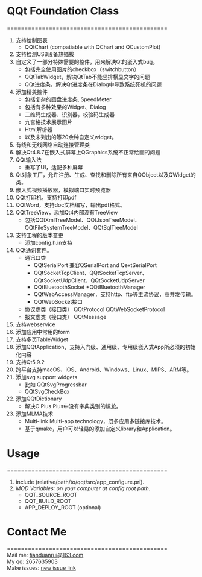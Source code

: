 
# QQt Foundation Class  

==============================================  
1. 支持绘制图表
    - QQtChart (compatiable with QChart and QCustomPlot)  
2. 支持检测USB设备热插拔  
3. 自定义了一部分特殊需要的控件，用来解决Qt的嵌入式bug。
    - 包括完全使用图片的checkbox（switchbutton）
    - QQtTabWidget，解决QtTab不能竖排横显文字的问题
    - QQt进度条，解决Qt进度条在Dialog中导致系统死机的问题
1. 添加精美控件
    - 包括复杂的圆盘进度条, SpeedMeter    
    - 包括有多种效果的Widget、Dialog
    - 二维码生成器、识别器，校验码生成器
    - 九宫格技术展示图片
    - Html解析器
    - 以及未列出的等20余种自定义widget。
4. 有线和无线网络自动连接管理类  
6. 解决Qt4.8.7在嵌入式屏幕上QGraphics系统不正常绘画的问题 
7. QQt输入法
    - 重写了UI，适配多种屏幕
8. Qt对象工厂，允许注册、生成、查找和删除所有来自QObject以及QWidget的类。
9. 嵌入式视频播放器，模拟端口实时预览器
0. QQt打印机，支持打印pdf
2. QQtWord，支持doc文档编写，输出pdf格式。
4. QQtTreeView，添加Qt4内部没有TreeView
    - 包括QQtXmlTreeModel、QQtJsonTreeModel、QQtFileSystemTreeModel、QQtSqlTreeModel
5. 支持工程的版本变更
    - 添加config.h.in支持
6. QQt通讯套件。
     - 通讯口类   
        - QQtSerialPort 兼容QSerialPort and QextSerialPort
        - QQtSocketTcpClient、QQtSocketTcpServer、QQtSocketUdpClient、QQtSocketUdpServer
        - QQtBluetoothSocket +QQtBluetoothManager
        - QQtWebAccessManager，支持http、ftp等主流协议，高并发传输。
        - QQtWebSocket接口
     - 协议虚类（接口类） QQtProtocol QQtWebSocketProtocol
     - 报文虚类（接口类） QQtMessage
5. 支持webservice
7. 添加应用中常用的form
8. 支持多页TableWidget
9. 添加QQtApplication，支持入门级、通用级、专用级嵌入式App所必须的初始化内容
5. 支持Qt5.9.2   
0. 跨平台支持macOS、iOS、Android、Windows、Linux、MIPS、ARM等。  
1. 添加svg support widgets  
     - 比如 QQtSvgProgressbar
     - QQtSvgCheckBox
2. 添加QQtDictionary
     - 解决C Plus Plus中没有字典类别的尴尬。    
3. 添加MLMA技术  
     - Multi-link Multi-app technology，既多应用多链接库技术。
     - 基于qmake，用户可以轻易的添加自定义library和Application。

# Usage  

==============================================  
1. include (relative/path/to/qqt/src/app_configure.pri).  
2. *MOD Variables: on your computer at config root path.* 
   - QQT_SOURCE_ROOT  
   - QQT_BUILD_ROOT  
   - APP_DEPLOY_ROOT (optional)   


# Contact Me  

==============================================  
Mail me: tianduanrui@163.com  
My qq: 2657635903  
Make issues: [new issue link](https://gitee.com/drabel/LibQt/issues/new?issue%5Bassignee_id%5D=0&issue%5Bmilestone_id%5D=0)  



